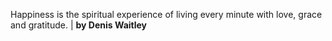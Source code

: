 Happiness is the spiritual experience of living every minute with love, grace and gratitude. | **by Denis Waitley**